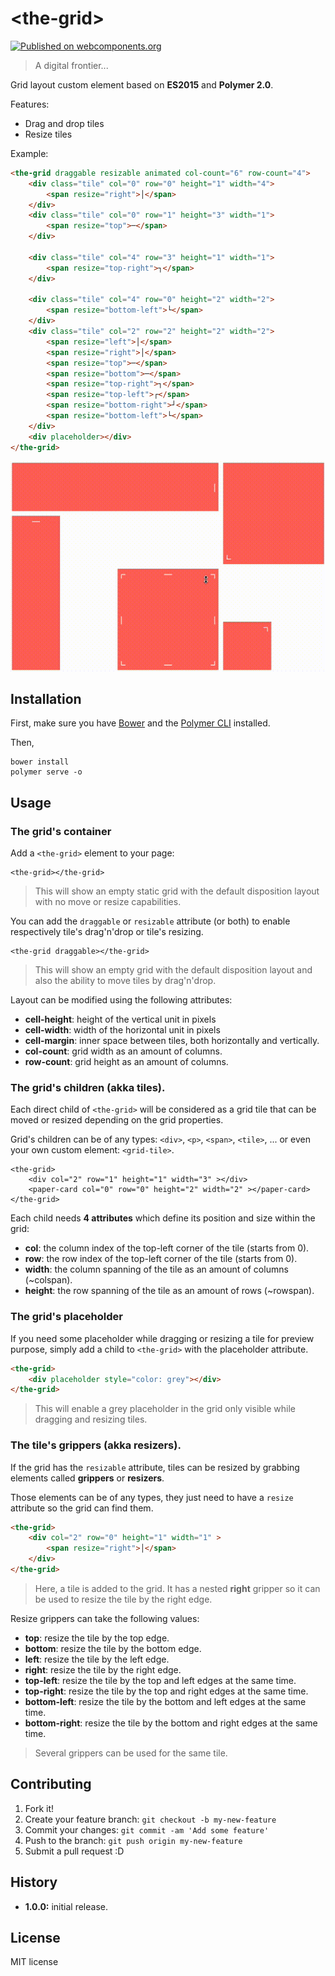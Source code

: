 # \<the-grid\>

[![Published on webcomponents.org](https://img.shields.io/badge/webcomponents.org-published-blue.svg)](https://www.webcomponents.org/element/vpusher/the-grid)

> A digital frontier...

Grid layout custom element based on **ES2015** and **Polymer 2.0**.

Features:

* Drag and drop tiles
* Resize tiles

Example:
<!---
```
<custom-element-demo>
  <template>
    <script src="../webcomponentsjs/webcomponents-lite.js"></script>
    <link rel="import" href="the-grid.html">
    <style>
        the-grid > div {
            background: #ff4d43;
            opacity: 0.9;
            color: white;
            cursor: move;
            overflow: hidden;
        }

        the-grid > div[placeholder] {
            background: #afafaf;
        }
        
        the-grid [resize] {
            position: absolute;
        }

        the-grid [resize="bottom-right"] {
            bottom: 0;
            right: 0;
            cursor: nwse-resize;
        }

        the-grid [resize="bottom-left"] {
            bottom: 0;
            left: 0;
            cursor: nesw-resize;
        }

        the-grid [resize="top-right"] {
            top: 0;
            right: 0;
            cursor: nesw-resize;
        }

        the-grid [resize="top-left"] {
            top: 0;
            left: 0;
            cursor: nwse-resize;
        }

        the-grid [resize="left"] {
            top: 50%;
            left: 0;
            cursor: ew-resize;
            margin-top: -10px;
        }

        the-grid [resize="top"] {
            top: 0%;
            width: 100%;
            text-align: center;
            cursor: ns-resize;
        }

        the-grid [resize="right"] {
            top: 50%;
            right: 0;
            cursor: ew-resize;
            margin-top: -10px;
        }

        the-grid [resize="bottom"] {
            bottom: 0;
            width: 100%;
            text-align: center;
            cursor: ns-resize;
        }
    </style>
    <next-code-block></next-code-block>
  </template>
</custom-element-demo>
```
-->
```html
<the-grid draggable resizable animated col-count="6" row-count="4">
    <div class="tile" col="0" row="0" height="1" width="4">
        <span resize="right">│</span>
    </div>
    <div class="tile" col="0" row="1" height="3" width="1">
        <span resize="top">─</span>
    </div>

    <div class="tile" col="4" row="3" height="1" width="1">
        <span resize="top-right">┐</span>
    </div>

    <div class="tile" col="4" row="0" height="2" width="2">
        <span resize="bottom-left">└</span>
    </div>
    <div class="tile" col="2" row="2" height="2" width="2">
        <span resize="left">│</span>
        <span resize="right">│</span>
        <span resize="top">─</span>
        <span resize="bottom">─</span>
        <span resize="top-right">┐</span>
        <span resize="top-left">┌</span>
        <span resize="bottom-right">┘</span>
        <span resize="bottom-left">└</span>
    </div>
    <div placeholder></div>
</the-grid>
```

![the-grid](screenshot.gif)

## Installation

First, make sure you have [Bower](https://bower.io/) and the [Polymer CLI](https://www.npmjs.com/package/polymer-cli) installed.

Then,

```
bower install
polymer serve -o
```

## Usage

### The grid's container

Add a `<the-grid>` element to your page:

```
<the-grid></the-grid>
```

> This will show an empty static grid with the default disposition layout with no move or resize capabilities.

You can add the `draggable` or `resizable` attribute (or both) to enable respectively tile's drag'n'drop or tile's resizing.

```
<the-grid draggable></the-grid>
```

> This will show an empty grid with the default disposition layout and also the ability to move tiles by drag'n'drop.

Layout can be modified using the following attributes:

* **cell-height**: height of the vertical unit in pixels
* **cell-width**: width of the horizontal unit in pixels
* **cell-margin**: inner space between tiles, both horizontally and vertically.
* **col-count**: grid width as an amount of columns.
* **row-count**: grid height as an amount of columns.

### The grid's children (akka tiles).

Each direct child of `<the-grid>` will be considered as a grid tile that can be moved or resized depending on the grid properties.

Grid's children can be of any types: `<div>`, `<p>`, `<span>`, `<tile>`, ... or even your own custom element: `<grid-tile>`.

```
<the-grid>
    <div col="2" row="1" height="1" width="3" ></div>
    <paper-card col="0" row="0" height="2" width="2" ></paper-card>
</the-grid>
```

Each child needs **4 attributes** which define its position and size within the grid:

* **col**: the column index of the top-left corner of the tile (starts from 0).
* **row**: the row index of the top-left corner of the tile (starts from 0).
* **width**: the column spanning of the tile as an amount of columns  (~colspan).
* **height**: the row spanning of the tile as an amount of rows (~rowspan).

### The grid's placeholder

If you need some placeholder while dragging or resizing a tile for preview purpose,
simply add a child to `<the-grid>` with the placeholder attribute.

```html
<the-grid>
    <div placeholder style="color: grey"></div>
</the-grid>
```

> This will enable a grey placeholder in the grid only visible while dragging and resizing tiles.

### The tile's grippers (akka resizers).

If the grid has the `resizable` attribute, tiles can be resized by grabbing elements called **grippers** or **resizers**.

Those elements can be of any types, they just need to have a `resize` attribute so the grid can find them.

```html
<the-grid>
    <div col="2" row="0" height="1" width="1" >
        <span resize="right">│</span>
    </div>
</the-grid>
```

> Here, a tile is added to the grid. It has a nested **right** gripper so it can be used to resize the tile by the right edge. 

Resize grippers can take the following values:

* **top**: resize the tile by the top edge.
* **bottom**: resize the tile by the bottom edge.
* **left**: resize the tile by the left edge.
* **right**: resize the tile by the right edge.
* **top-left**: resize the tile by the top and left edges at the same time.
* **top-right**: resize the tile by the top and right edges at the same time.
* **bottom-left**: resize the tile by the bottom and left edges at the same time.
* **bottom-right**: resize the tile by the bottom and right edges at the same time.

> Several grippers can be used for the same tile.

## Contributing

1. Fork it!
2. Create your feature branch: `git checkout -b my-new-feature`
3. Commit your changes: `git commit -am 'Add some feature'`
4. Push to the branch: `git push origin my-new-feature`
5. Submit a pull request :D

## History

* **1.0.0:** initial release.

## License

MIT license
